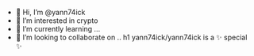 - 👋 Hi, I’m @yann74ick
- 👀 I’m interested in crypto
- 🌱 I’m currently learning ...
- 💞️ I’m looking to collaborate on ..
h1
yann74ick/yann74ick is a ✨ special ✨ 
